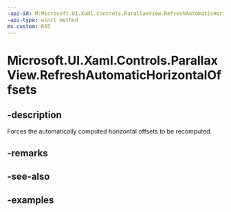 ```yaml
---
-api-id: M:Microsoft.UI.Xaml.Controls.ParallaxView.RefreshAutomaticHorizontalOffsets
-api-type: winrt method
ms.custom: RS5
---
```

<!-- Method syntax.
public void ParallaxView.RefreshAutomaticHorizontalOffsets()
-->

# Microsoft.UI.Xaml.Controls.ParallaxView.RefreshAutomaticHorizontalOffsets


## -description

Forces the automatically computed horizontal offsets to be recomputed.


## -remarks


## -see-also


## -examples


